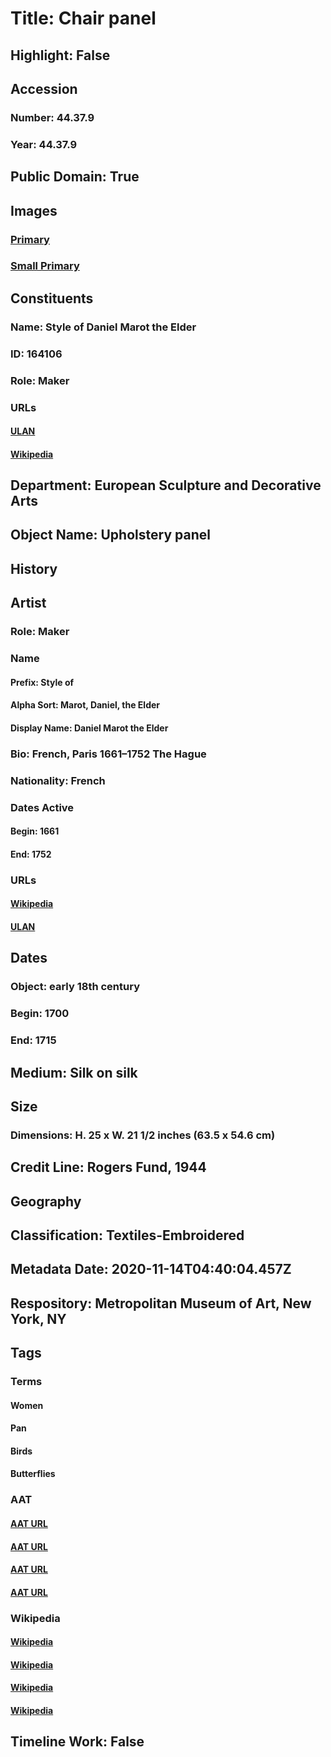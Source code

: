 # Title: Chair panel
## Highlight: False
## Accession
### Number: 44.37.9
### Year: 44.37.9
## Public Domain: True
## Images
### [Primary](https://images.metmuseum.org/CRDImages/es/original/132316.jpg)
### [Small Primary](https://images.metmuseum.org/CRDImages/es/web-large/132316.jpg)
## Constituents
### Name: Style of Daniel Marot the Elder
### ID: 164106
### Role: Maker
### URLs
#### [ULAN](http://vocab.getty.edu/page/ulan/500001794)
#### [Wikipedia](https://www.wikidata.org/wiki/Q1161686)
## Department: European Sculpture and Decorative Arts
## Object Name: Upholstery panel
## History
## Artist
### Role: Maker
### Name
#### Prefix: Style of
#### Alpha Sort: Marot, Daniel, the Elder
#### Display Name: Daniel Marot the Elder
### Bio: French, Paris 1661–1752 The Hague
### Nationality: French
### Dates Active
#### Begin: 1661
#### End: 1752
### URLs
#### [Wikipedia](https://www.wikidata.org/wiki/Q1161686)
#### [ULAN](http://vocab.getty.edu/page/ulan/500001794)
## Dates
### Object: early 18th century
### Begin: 1700
### End: 1715
## Medium: Silk on silk
## Size
### Dimensions: H. 25 x W. 21 1/2 inches (63.5 x 54.6 cm)
## Credit Line: Rogers Fund, 1944
## Geography
## Classification: Textiles-Embroidered
## Metadata Date: 2020-11-14T04:40:04.457Z
## Respository: Metropolitan Museum of Art, New York, NY
## Tags
### Terms
#### Women
#### Pan
#### Birds
#### Butterflies
### AAT
#### [AAT URL](http://vocab.getty.edu/page/aat/300025943)
#### [AAT URL](http://vocab.getty.edu/page/ia/901001072)
#### [AAT URL](http://vocab.getty.edu/page/aat/300266506)
#### [AAT URL](http://vocab.getty.edu/page/aat/300417320)
### Wikipedia
#### [Wikipedia]()
#### [Wikipedia]()
#### [Wikipedia]()
#### [Wikipedia]()
## Timeline Work: False